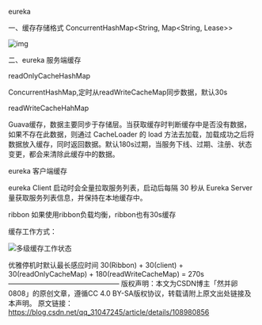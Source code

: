eureka

一、缓存存储格式 ConcurrentHashMap<String, Map<String, Lease<InstanceInfo>>>

![img](https://img-blog.csdnimg.cn/20201009161840300.png?x-oss-process=image/watermark,type_ZmFuZ3poZW5naGVpdGk,shadow_10,text_aHR0cHM6Ly9ibG9nLmNzZG4ubmV0L3FxXzMxMDQ3MjQ1,size_16,color_FFFFFF,t_70)

 

二、eureka 服务端缓存

readOnlyCacheHashMap

ConcurrentHashMap,定时从readWriteCacheMap同步数据，默认30s

readWriteCacheHahMap

Guava缓存，数据主要同步于存储层。当获取缓存时判断缓存中是否没有数据，如果不存在此数据，则通过 CacheLoader 的 load 方法去加载，加载成功之后将数据放入缓存，同时返回数据。默认180s过期，当服务下线、过期、注册、状态变更，都会来清除此缓存中的数据。

eureka 客户端缓存

eureka Client 启动时会全量拉取服务列表，启动后每隔 30 秒从 Eureka Server 量获取服务列表信息，并保持在本地缓存中。

ribbon 如果使用ribbon负载均衡，ribbon也有30s缓存

缓存工作方式：

![多级缓存工作状态](https://img-blog.csdnimg.cn/20201009161734701.png?x-oss-process=image/watermark,type_ZmFuZ3poZW5naGVpdGk,shadow_10,text_aHR0cHM6Ly9ibG9nLmNzZG4ubmV0L3FxXzMxMDQ3MjQ1,size_16,color_FFFFFF,t_70)

 

优雅停机时默认最长感应时间 30(Ribbon) + 30(client) + 30(readOnlyCacheMap) + 180(readWriteCacheMap) = 270s
————————————————
版权声明：本文为CSDN博主「然并卵0808」的原创文章，遵循CC 4.0 BY-SA版权协议，转载请附上原文出处链接及本声明。
原文链接：https://blog.csdn.net/qq_31047245/article/details/108980856